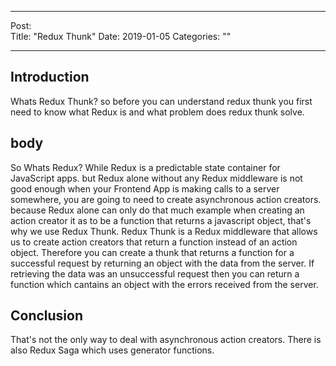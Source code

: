 
---
Post:   
Title:  "Redux Thunk"
Date:   2019-01-05
Categories: ""

---

## Introduction 

Whats Redux Thunk? so before you can understand redux thunk you first need to know what Redux is and what problem does redux thunk solve. 

## body

So Whats Redux? While Redux is a predictable state container for JavaScript apps.
but Redux alone without any Redux middleware is not good enough when your Frontend App is making calls to a server somewhere, you are going to need to create asynchronous action creators.
 because Redux alone can only do that much example when creating an action creator it as to be a function that returns a javascript object, that's why we use Redux Thunk. Redux Thunk is a Redux middleware that allows us to create action
creators that return a function instead of an action object.
Therefore you can create a thunk that returns a function for a successful request by returning an object with the data from the server. If retrieving the data was an unsuccessful request then you can return a function which cantains an object with the errors received from the server.

## Conclusion 

That's not the only way to deal with asynchronous action creators. There is also Redux Saga which uses generator functions. 